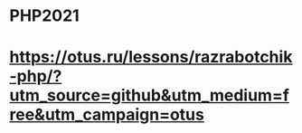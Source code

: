# PHP2021
# https://otus.ru/lessons/razrabotchik-php/?utm_source=github&utm_medium=free&utm_campaign=otus